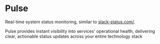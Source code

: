 # Pulse

Real-time system status monitoring, similar to [slack-status.com/](https://slack-status.com/).

Pulse provides instant visibility into services' operational health, delivering clear, actionable status updates
across your entire technology stack
